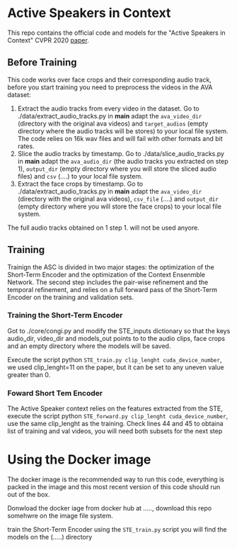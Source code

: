 # Active Speakers in Context
This repo contains the official code and models for the "Active Speakers in Context" CVPR 2020 [paper](https://arxiv.org/pdf/2005.09812.pdf).


## Before Training
This code works over  face crops and their corresponding audio track, before you start training you need to preprocess the videos in the AVA dataset:

1. Extract the audio tracks from every video in the dataset. Go to ./data/extract_audio_tracks.py in  __main__ adapt the `ava_video_dir` (directory with the original ava videos) and `target_audios` (empty directory where the audio tracks will be stores) to your local file system. The code relies on 16k wav files and will fail with other formats and bit rates.
2. Slice the audio tracks by timestamp. Go to ./data/slice_audio_tracks.py in  __main__ adapt the `ava_audio_dir` (the audio tracks you extracted on step 1), `output_dir` (empty directory where you will store the sliced audio files) and  `csv` (....) to your local file system.
3. Extract the face crops by timestamp. Go to ./data/extract_audio_tracks.py in  __main__ adapt the `ava_video_dir` (directory with the original ava videos), `csv_file` (....) and  `output_dir` (empty directory where you will store the face crops) to your local file system.

The full audio tracks obtained on 1 step 1. will not be used anyore.

## Training
Trainign the ASC is divided in two major stages: the optimization of the Short-Term Encoder and the optimization of the Context Ensenmble Network. The second step includes the pair-wise refinement and the temporal refinement, and relies on a full forward pass of the Short-Term Encoder on the training and validation sets.

### Training the Short-Term Encoder
Got to ./core/congi.py  and modify the STE_inputs dictionary so that the keys audio_dir, video_dir and models_out points to to the audio clips, face crops and an empty directory where the models will be saved.

Execute the script python `STE_train.py clip_lenght cuda_device_number`, we used clip_lenght=11 on the paper, but it can be set to any uneven value greater than 0.

### Foward Short Tem Encoder
The Active Speaker context relies on the features extracted from the STE, execute the script python `STE_forward.py clip_lenght cuda_device_number`, use the same clip_lenght as the training. Check lines 44 and 45 to obtaina list of training and val videos, you will need both subsets for the next step


# Using the Docker image
The docker image is the recommended way to run this code, everything is packed in the image and this most recent version of this code should run out of the box.

Donwload the docker iage from docker hub at ....., download this repo somehwre on the image file system.

train the Short-Term Encoder using the `STE_train.py` script you will find the models on the (.....) directory
